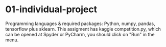 # 01-individual-project
 Programming languages & required packages: Python, numpy, pandas, tensorflow plus sklearn.
 This assigment has kaggle competition.py, which can be opened at Spyder or PyCharm, you should click on "Run" in the menu.

